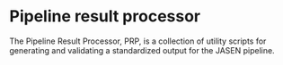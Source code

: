 # Pipeline result processor

The Pipeline Result Processor, PRP, is a collection of utility scripts for generating and validating a standardized output for the JASEN pipeline.
